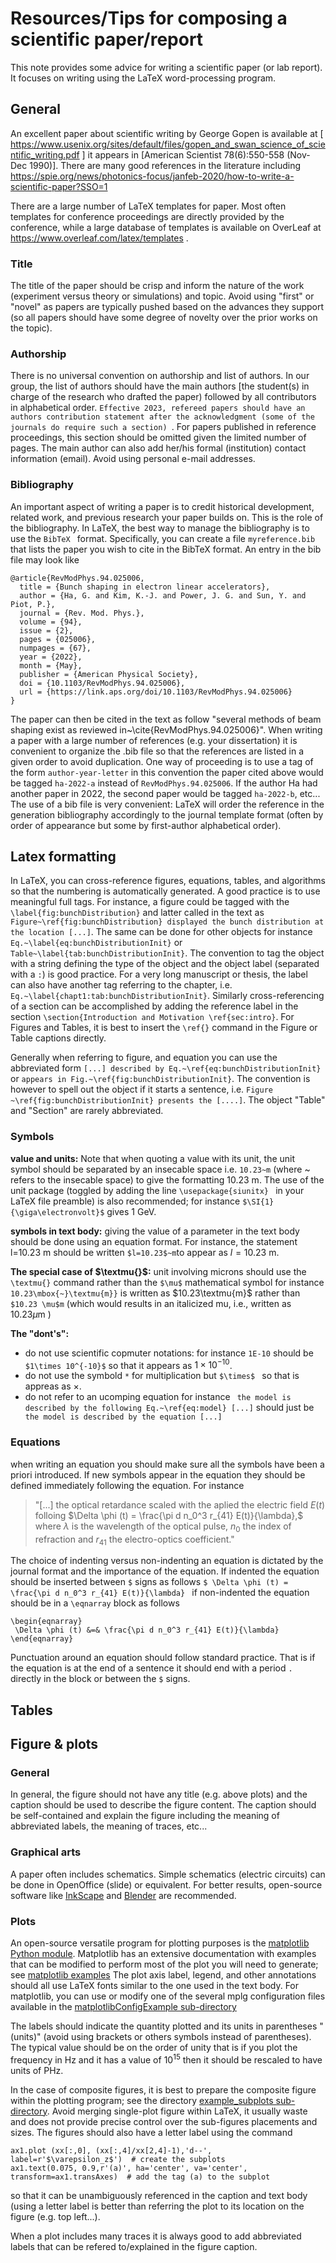 # Resources/Tips for composing a scientific paper/report

This note provides some advice for writing a scientific paper (or lab report). It focuses on writing using the LaTeX word-processing program. 


## General
An excellent paper about scientific writing by George Gopen is available at [ https://www.usenix.org/sites/default/files/gopen_and_swan_science_of_scientific_writing.pdf ] it appears in [American Scientist 78(6):550-558 (Nov-Dec 1990)]. There are many good references in the literature including https://spie.org/news/photonics-focus/janfeb-2020/how-to-write-a-scientific-paper?SSO=1

There are a large number of LaTeX templates for paper. Most often templates for conference proceedings are directly provided by the conference, while a large database of templates is available on OverLeaf at https://www.overleaf.com/latex/templates .

### Title
The title of the paper should be crisp and inform the nature of the work (experiment versus theory or simulations) and topic. Avoid using "first" or "novel" as papers are typically pushed based on the advances they support (so all papers should have some degree of novelty over the prior works on the topic). 

### Authorship
There is no universal convention on authorship and list of authors. In our group, the list of authors should have the main authors [the student(s) in charge of the research who drafted the paper) followed by all contributors in alphabetical order. ```Effective 2023, refereed papers should have an authors contribution statement after the acknowledgment (some of the journals do require such a section) ```. For papers published in reference proceedings, this section should be omitted given the limited number of pages. The main author can also add her/his formal (institution) contact information (email). Avoid using personal e-mail addresses. 

### Bibliography
An important aspect of writing a paper is to credit historical development, related work, and previous research your paper builds on. This is the role of the bibliography. In LaTeX, the best way to manage the bibliography is to use the ```BibTeX ``` format. Specifically, you can create a file ```myreference.bib``` that lists the paper you wish to cite in the BibTeX format. An entry in the bib file may look like
```
@article{RevModPhys.94.025006,
  title = {Bunch shaping in electron linear accelerators},
  author = {Ha, G. and Kim, K.-J. and Power, J. G. and Sun, Y. and Piot, P.},
  journal = {Rev. Mod. Phys.},
  volume = {94},
  issue = {2},
  pages = {025006},
  numpages = {67},
  year = {2022},
  month = {May},
  publisher = {American Physical Society},
  doi = {10.1103/RevModPhys.94.025006},
  url = {https://link.aps.org/doi/10.1103/RevModPhys.94.025006}
}
```
The paper can then be cited in the text as follow "several methods of beam shaping exist as reviewed in~\cite{RevModPhys.94.025006}". When writing a paper with a large number of references (e.g. your dissertation)  it is convenient to organize the .bib file so that the references are listed in a given order to avoid duplication. One way of proceeding is to use a tag of the form ```author-year-letter``` in this convention the paper cited above would be tagged ```ha-2022-a``` instead of ```RevModPhys.94.025006```. If the author Ha had another paper in 2022, the second paper would be tagged ```ha-2022-b```, etc... The use of a bib file is very convenient: LaTeX will order the reference in the generation bibliography accordingly to the journal template format (often by order of appearance but some by first-author alphabetical order). 


## Latex formatting

In LaTeX, you can cross-reference figures, equations, tables, and algorithms so that the numbering is automatically generated. A good practice is to use meaningful full tags. For instance, a figure could be tagged with the ```\label{fig:bunchDistribution}``` and latter called in the text as ```Figure~\ref{fig:bunchDistribution} displayed the bunch distribution at the location [...]```. The same can be done for other objects for instance ```Eq.~\label{eq:bunchDistributionInit}``` or ```Table~\label{tab:bunchDistributionInit}```. The convention to tag the object with a string defining the type of the object and the object label (separated with a ```:```) is good practice. For a very long manuscript or thesis, the label can also have another tag referring to the chapter, i.e.  ```Eq.~\label{chapt1:tab:bunchDistributionInit}```. Similarly cross-referencing of a section can be accomplished by adding the reference label in the section ```\section{Introduction and Motivation \ref{sec:intro}```. For Figures and Tables, it is best to insert the ```\ref{}``` command in the Figure or Table captions directly. 

Generally when referring to figure, and equation you can use the abbreviated form ```[...] described by Eq.~\ref{eq:bunchDistributionInit}``` or ```appears in Fig.~\ref{fig:bunchDistributionInit}```. The convention is however to spell out the object if it starts a sentence, i.e. ```Figure ~\ref{fig:bunchDistributionInit} presents the [....]```. The object "Table" and "Section" are rarely abbreviated. 


### Symbols
**value and units:** Note that when quoting a value with its unit, the unit symbol should be separated by an insecable space i.e. ```10.23~m``` (where ~ refers to the insecable space) to give the formatting $10.23\mbox{~m}$. The use of the unit package (toggled by adding the line ```\usepackage{siunitx}
``` in your LaTeX file preamble) is also recommended; for instance ```$\SI{1}{\giga\electronvolt}$``` gives $1\mbox{~GeV}$.

**symbols in text body:** giving the value of a parameter in the text body should be done using an equation format. For instance, the statement l=10.23 m should be written  ```$l=10.23$~m```to appear as $l=10.23\mbox{~m}$. 

**The special case of $\textmu{}$:** unit involving microns should use the ```\textmu{}``` command rather than the ```$\mu$``` mathematical symbol for instance ```10.23\mbox{~}\textmu{m}}``` is written as $10.23\textmu{m}$ rather than ```$10.23 \mu$m``` (which would results in an italicized mu, i.e., written as $10.23 \mu$m )

**The "dont's":**
- do not use scientific copmuter notations: for instance ```1E-10``` should be ```$1\times 10^{-10}$``` so that it appears as $1\times 10 ^{-10}$. 
- do not use the symbold ```*``` for multiplication but ```$\times$ ``` so that is appreas as $\times$.
- do not refer to an ucomping equation for instance ``` the model is described by the following Eq.~\ref{eq:model} [...]``` should just be ``` the model is described by the equation [...]```

### Equations
when writing an equation you should make sure all the symbols have been a priori introduced. If new symbols appear in the equation they should be defined immediately following the equation. For instance

>"[...] the optical retardance scaled with the aplied the electric field $E(t)$ folloing
$\Delta \phi (t) = \frac{\pi d n_0^3 r_{41} E(t)}{\lambda},$
where $\lambda$ is the wavelength of the optical pulse, $n_0$ the index of refraction and $r_{41}$ the electro-optics coefficient." 

The choice of indenting versus non-indenting an equation is dictated by the journal format and the importance of the equation. If indented the equation should be inserted between ```$``` signs as follows ```$ \Delta \phi (t) = \frac{\pi d n_0^3 r_{41} E(t)}{\lambda} ``` if non-indented the equation should be in a ```\eqnarray``` block as follows
```
\begin{eqnarray}
 \Delta \phi (t) &=& \frac{\pi d n_0^3 r_{41} E(t)}{\lambda}
\end{eqnarray}
```
Punctuation around an equation should follow standard practice. That is if the equation is at the end of a sentence it should end with a period ```.``` directly in the block or between the ```$``` signs. 

## Tables

## Figure & plots
### General
In general, the figure should not have any title (e.g. above plots) and the caption should be used to describe the figure content. The caption should be self-contained and explain the figure including the meaning of abbreviated labels, the meaning of traces, etc...

### Graphical arts
A paper often includes schematics. Simple schematics (electric circuits) can be done in OpenOffice (slide) or equivalent. For better results, open-source software like [InkScape](https://inkscape.org/)  and [Blender](https://www.blender.org/) are recommended. 

### Plots
An open-source versatile program for plotting purposes is the [matplotlib Python module](https://matplotlib.org/). Matplotlib has an extensive documentation with examples that can be modified to perform most of the plot you will need to generate; see [matplotlib examples](https://matplotlib.org/stable/plot_types/index.html)
The plot axis label, legend, and other annotations should all use LaTeX fonts similar to the one used in the text body. For matplotlib, you can use or modify one of the several mplg configuration files available in the [matplotlibConfigExample sub-directory](matplotlibConfigExample)

The labels should indicate the quantity plotted and its units in parentheses "(units)" (avoid using brackets or others symbols instead of parentheses). The typical value should be on the order of unity that is if you plot the frequency in Hz and it has a value of $10^15$ then it should be rescaled to have units of PHz. 

In the case of composite figures, it is best to prepare the composite figure within the plotting program; see the directory [example_subplots sub-directory](example_subplots). Avoid merging single-plot figure within LaTeX, it usually waste and does not provide precise control over the sub-figures placements and sizes. The figures should also have a letter label using the command
```
ax1.plot (xx[:,0], (xx[:,4]/xx[2,4]-1),'d--', label=r'$\varepsilon_z$')  # create the subplots
ax1.text(0.075, 0.9,r'(a)', ha='center', va='center', transform=ax1.transAxes)  # add the tag (a) to the subplot

```
so that it can be unambiguously referenced in the caption and text body (using a letter label is better than referring the plot to its location on the figure (e.g. top left...).  

When a plot includes many traces it is always good to add abbreviated labels that can be refered to/explained in the figure caption. 


